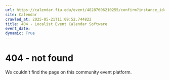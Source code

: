 ```yaml
---
url: https://calendar.fiu.edu/event/48287606210255/confirm?instance_id=48287606210256&return=https%3A%2F%2Fcalendar.fiu.edu%2F
site: Calendar
crawled_at: 2025-05-21T11:09:52.744822
title: 404 - Localist Event Calendar Software
event_date: 
dynamic: True
---
```


# 404 - not found
We couldn't find the page on this community event platform.
